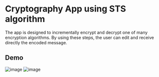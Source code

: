 # Cryptography App using STS algorithm
The app is designed to incrementally encrypt and decrypt one of many encryption algorithms. By using these steps, the user can edit and receive directly the encoded message.


## Demo
![image](https://github.com/savina01/cryptographic-Application/assets/75179050/42e9974c-3bad-44b6-b4b7-2ee5c83ba1ef)
![image](https://github.com/savina01/cryptographic-Application/assets/75179050/5e7dc079-8ea4-4338-9c20-1cea9fa54b39)
